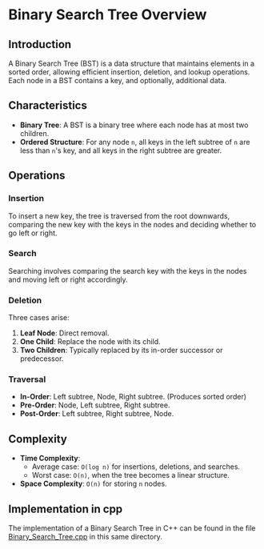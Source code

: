 # Binary Search Tree Overview

## Introduction
A Binary Search Tree (BST) is a data structure that maintains elements in a sorted order, allowing efficient insertion, deletion, and lookup operations. Each node in a BST contains a key, and optionally, additional data.

## Characteristics
- **Binary Tree**: A BST is a binary tree where each node has at most two children.
- **Ordered Structure**: For any node `n`, all keys in the left subtree of `n` are less than `n`'s key, and all keys in the right subtree are greater.

## Operations
### Insertion
To insert a new key, the tree is traversed from the root downwards, comparing the new key with the keys in the nodes and deciding whether to go left or right.

### Search
Searching involves comparing the search key with the keys in the nodes and moving left or right accordingly.

### Deletion
Three cases arise:
1. **Leaf Node**: Direct removal.
2. **One Child**: Replace the node with its child.
3. **Two Children**: Typically replaced by its in-order successor or predecessor.

### Traversal
- **In-Order**: Left subtree, Node, Right subtree. (Produces sorted order)
- **Pre-Order**: Node, Left subtree, Right subtree.
- **Post-Order**: Left subtree, Right subtree, Node.

## Complexity
- **Time Complexity**:
    - Average case: `O(log n)` for insertions, deletions, and searches.
    - Worst case: `O(n)`, when the tree becomes a linear structure.
- **Space Complexity**: `O(n)` for storing `n` nodes.

## Implementation in cpp
The implementation of a Binary Search Tree in C++ can be found in the file [Binary_Search_Tree.cpp](./Binary_Search_Tree.cpp) in this same directory.


